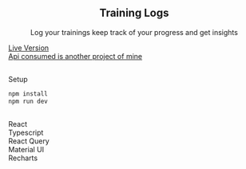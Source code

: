 <div align="center"><h2>Training Logs</h2>
<p>Log your trainings keep track of your progress and get insights</p>
</div>

[Live Version](https://training-logs.netlify.app/) <br/>
[Api consumed is another project of mine](https://github.com/thanosoncode/express-prisma-mongodb-react/tree/master/server)

##
Setup
```sh
npm install
npm run dev
```

##



React<br/>
Typescript<br/>
React Query<br/>
Material UI<br/>
Recharts<br/>

